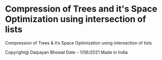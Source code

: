# Compression of Trees and it's Space Optimization using intersection of lists
Compression of Trees & it’s Space Optimization using intersection of lists

Copyright@ Daipayan Bhowal
Date – 1/06/2021
Made in India



